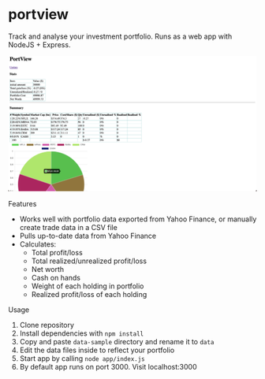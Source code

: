 # portview
Track and analyse your investment portfolio. Runs as a web app with NodeJS + Express.

![This is an image](/portview.png)


Features
* Works well with portfolio data exported from Yahoo Finance, or manually create trade data in a CSV file
* Pulls up-to-date data from Yahoo Finance
* Calculates:
  * Total profit/loss
  * Total realized/unrealized profit/loss
  * Net worth
  * Cash on hands
  * Weight of each holding in portfolio
  * Realized profit/loss of each holding



Usage
1. Clone repository
2. Install dependencies with `npm install`
3. Copy and paste `data-sample` directory and rename it to `data`
4. Edit the data files inside to reflect your portfolio
5. Start app by calling `node app/index.js`
6. By default app runs on port 3000. Visit localhost:3000


